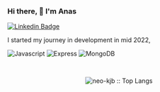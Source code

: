 ### Hi there, 👋 I'm Anas
[![Linkedin Badge](https://img.shields.io/badge/-neobjb-blue?style=flat-square&logo=Linkedin&logoColor=white&link=https://www.linkedin.com/in/neo-kjb/)](https://www.linkedin.com/in/neo-kjb/)

I started my journey in development in mid 2022,  

![Javascript](https://img.shields.io/badge/-Javascrpt-black?style=flat-square&logo=javascript)
![Express](https://img.shields.io/badge/-Express-black?style=flat-square&logo=express)
![MongoDB](https://img.shields.io/badge/-MongoDB-black?style=flat-square&logo=mongodb)
<!-- ![React](https://img.shields.io/badge/-React-black?style=flat-square&logo=react) -->
<!-- 
### :zany_face:	You probably don't care, but:
- 🥊 I'm a Jordanian national team boxer, and Arab silver midalist 2016.
- :metal: Rock and Metal fan.
- :bug: :book: A bookworm. -->

<br>
<p align="center">
  <img src="https://github-readme-stats.vercel.app/api/top-langs/?username=neo-kjb&layout=compact&langs_count=6&theme=tokyonight&hide=html,Dockerfile,scss" alt="neo-kjb :: Top Langs" />
</p>
